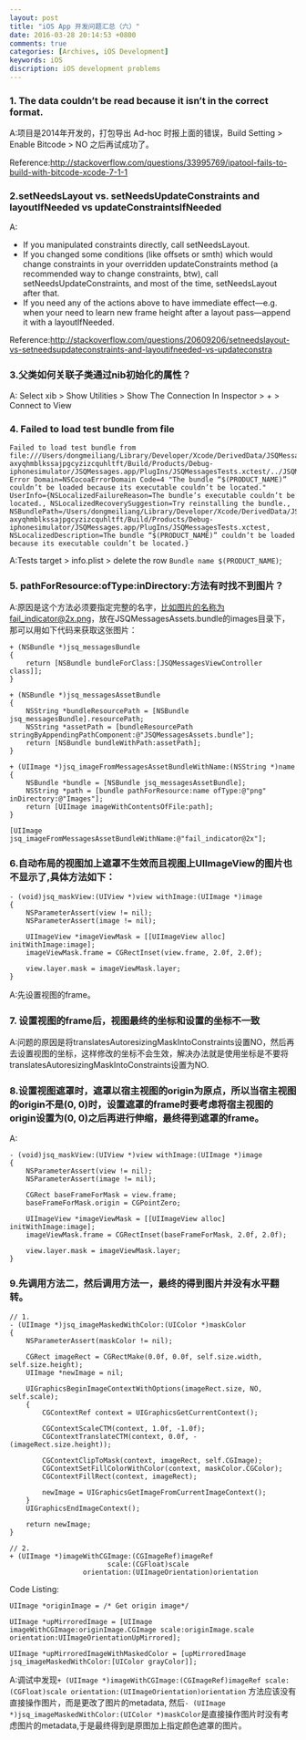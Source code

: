 ```yaml
---
layout: post
title: "iOS App 开发问题汇总（六）"
date: 2016-03-28 20:14:53 +0800
comments: true
categories: [Archives, iOS Development]
keywords: iOS
discription: iOS development problems
---
```

### 1. The data couldn’t be read because it isn’t in the correct format.
A:项目是2014年开发的，打包导出 Ad-hoc 时报上面的错误，Build Setting > Enable Bitcode > NO 之后再试成功了。

Reference:http://stackoverflow.com/questions/33995769/ipatool-fails-to-build-with-bitcode-xcode-7-1-1

### 2.setNeedsLayout vs. setNeedsUpdateConstraints and layoutIfNeeded vs updateConstraintsIfNeeded
A:

* If you manipulated constraints directly, call setNeedsLayout.
* If you changed some conditions (like offsets or smth) which would change constraints in your overridden updateConstraints method (a recommended way to change constraints, btw), call setNeedsUpdateConstraints, and most of the time, setNeedsLayout after that.
* If you need any of the actions above to have immediate effect—e.g. when your need to learn new frame height after a layout pass—append it with a layoutIfNeeded.

Reference:http://stackoverflow.com/questions/20609206/setneedslayout-vs-setneedsupdateconstraints-and-layoutifneeded-vs-updateconstra

### 3.父类如何关联子类通过nib初始化的属性？
A: Select xib > Show Utilities > Show The Connection In Inspector > + > Connect to View

### 4. Failed to load test bundle from file

```
Failed to load test bundle from file:///Users/dongmeiliang/Library/Developer/Xcode/DerivedData/JSQMessages-axyqhmblkssajpgcyzizcquhltft/Build/Products/Debug-iphonesimulator/JSQMessages.app/PlugIns/JSQMessagesTests.xctest/../JSQMessagesTests.xctest/: Error Domain=NSCocoaErrorDomain Code=4 "The bundle “$(PRODUCT_NAME)” couldn’t be loaded because its executable couldn’t be located." UserInfo={NSLocalizedFailureReason=The bundle’s executable couldn’t be located., NSLocalizedRecoverySuggestion=Try reinstalling the bundle., NSBundlePath=/Users/dongmeiliang/Library/Developer/Xcode/DerivedData/JSQMessages-axyqhmblkssajpgcyzizcquhltft/Build/Products/Debug-iphonesimulator/JSQMessages.app/PlugIns/JSQMessagesTests.xctest, NSLocalizedDescription=The bundle “$(PRODUCT_NAME)” couldn’t be loaded because its executable couldn’t be located.}
```
A:Tests target > info.plist > delete the row `Bundle name $(PRODUCT_NAME)`;

### 5. pathForResource:ofType:inDirectory:方法有时找不到图片？
A:原因是这个方法必须要指定完整的名字，比如图片的名称为fail_indicator@2x.png，放在JSQMessagesAssets.bundle的images目录下，那可以用如下代码来获取这张图片：

```
+ (NSBundle *)jsq_messagesBundle
{
    return [NSBundle bundleForClass:[JSQMessagesViewController class]];
}

+ (NSBundle *)jsq_messagesAssetBundle
{
    NSString *bundleResourcePath = [NSBundle jsq_messagesBundle].resourcePath;
    NSString *assetPath = [bundleResourcePath stringByAppendingPathComponent:@"JSQMessagesAssets.bundle"];
    return [NSBundle bundleWithPath:assetPath];
}

+ (UIImage *)jsq_imageFromMessagesAssetBundleWithName:(NSString *)name
{
    NSBundle *bundle = [NSBundle jsq_messagesAssetBundle];
    NSString *path = [bundle pathForResource:name ofType:@"png" inDirectory:@"Images"];
    return [UIImage imageWithContentsOfFile:path];
}

[UIImage jsq_imageFromMessagesAssetBundleWithName:@"fail_indicator@2x"];
```

### 6.自动布局的视图加上遮罩不生效而且视图上UIImageView的图片也不显示了,具体方法如下：

```
- (void)jsq_maskView:(UIView *)view withImage:(UIImage *)image
{
    NSParameterAssert(view != nil);
    NSParameterAssert(image != nil);
    
    UIImageView *imageViewMask = [[UIImageView alloc] initWithImage:image];
    imageViewMask.frame = CGRectInset(view.frame, 2.0f, 2.0f);
    
    view.layer.mask = imageViewMask.layer;
}
```

A:先设置视图的frame。

### 7. 设置视图的frame后，视图最终的坐标和设置的坐标不一致
A:问题的原因是将translatesAutoresizingMaskIntoConstraints设置NO，然后再去设置视图的坐标，这样修改的坐标不会生效，解决办法就是使用坐标是不要将translatesAutoresizingMaskIntoConstraints设置为NO.

### 8.设置视图遮罩时，遮罩以宿主视图的origin为原点，所以当宿主视图的origin不是(0, 0)时，设置遮罩的frame时要考虑将宿主视图的origin设置为(0, 0)之后再进行伸缩，最终得到遮罩的frame。
A:

```
- (void)jsq_maskView:(UIView *)view withImage:(UIImage *)image
{
    NSParameterAssert(view != nil);
    NSParameterAssert(image != nil);
    
    CGRect baseFrameForMask = view.frame;
    baseFrameForMask.origin = CGPointZero;
    
    UIImageView *imageViewMask = [[UIImageView alloc] initWithImage:image];
    imageViewMask.frame = CGRectInset(baseFrameForMask, 2.0f, 2.0f);

    view.layer.mask = imageViewMask.layer;
}
```

### 9.先调用方法二，然后调用方法一，最终的得到图片并没有水平翻转。

```
// 1.
- (UIImage *)jsq_imageMaskedWithColor:(UIColor *)maskColor
{
    NSParameterAssert(maskColor != nil);
    
    CGRect imageRect = CGRectMake(0.0f, 0.0f, self.size.width, self.size.height);
    UIImage *newImage = nil;
    
    UIGraphicsBeginImageContextWithOptions(imageRect.size, NO, self.scale);
    {
        CGContextRef context = UIGraphicsGetCurrentContext();
        
        CGContextScaleCTM(context, 1.0f, -1.0f);
        CGContextTranslateCTM(context, 0.0f, -(imageRect.size.height));
        
        CGContextClipToMask(context, imageRect, self.CGImage);
        CGContextSetFillColorWithColor(context, maskColor.CGColor);
        CGContextFillRect(context, imageRect);
        
        newImage = UIGraphicsGetImageFromCurrentImageContext();
    }
    UIGraphicsEndImageContext();
    
    return newImage;
}

// 2.
+ (UIImage *)imageWithCGImage:(CGImageRef)imageRef
                        scale:(CGFloat)scale
                  orientation:(UIImageOrientation)orientation
```

Code Listing:

```
UIImage *originImage = /* Get origin image*/

UIImage *upMirroredImage = [UIImage imageWithCGImage:originImage.CGImage scale:originImage.scale orientation:UIImageOrientationUpMirrored];

UIImage *upMirroredImageWithMaskedColor = [upMirroredImage jsq_imageMaskedWithColor:[UIColor grayColor]];
```

A:调试中发现`+ (UIImage *)imageWithCGImage:(CGImageRef)imageRef scale:(CGFloat)scale orientation:(UIImageOrientation)orientation` 方法应该没有直接操作图片，而是更改了图片的metadata, 然后`- (UIImage *)jsq_imageMaskedWithColor:(UIColor *)maskColor`是直接操作图片时没有考虑图片的metadata,于是最终得到是原图加上指定颜色遮罩的图片。



